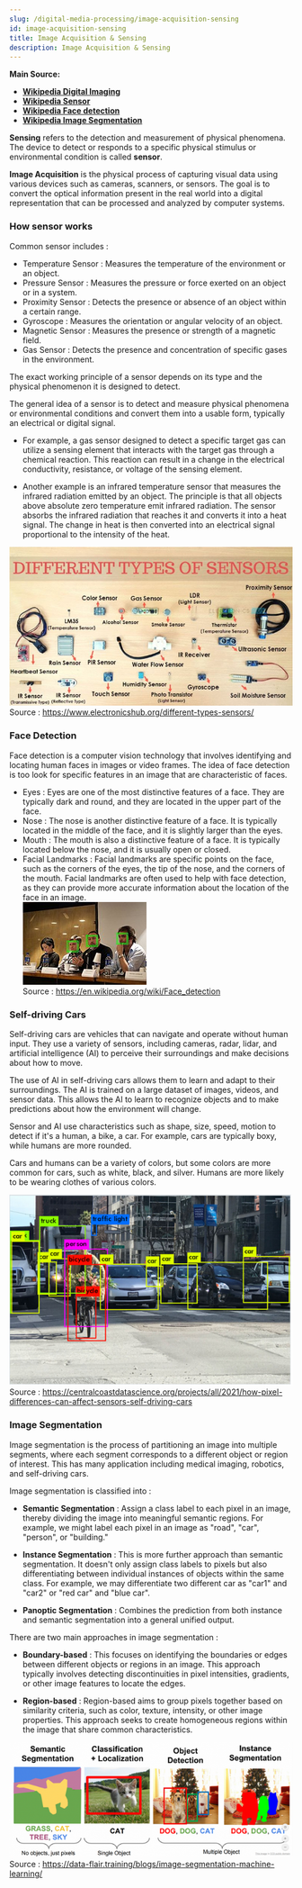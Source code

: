 ```yaml
---
slug: /digital-media-processing/image-acquisition-sensing
id: image-acquisition-sensing
title: Image Acquisition & Sensing
description: Image Acquisition & Sensing
---
```


**Main Source:**

- **[Wikipedia Digital Imaging](https://en.wikipedia.org/wiki/Digital_imaging)**
- **[Wikipedia Sensor](https://en.wikipedia.org/wiki/Sensor)**
- **[Wikipedia Face detection](https://en.wikipedia.org/wiki/Face_detection)**
- **[Wikipedia Image Segmentation](https://en.wikipedia.org/wiki/Image_segmentation)**

**Sensing** refers to the detection and measurement of physical phenomena. The device to detect or responds to a specific physical stimulus or environmental condition is called **sensor**.

**Image Acquisition** is the physical process of capturing visual data using various devices such as cameras, scanners, or sensors. The goal is to convert the optical information present in the real world into a digital representation that can be processed and analyzed by computer systems.

### How sensor works

Common sensor includes :

- Temperature Sensor : Measures the temperature of the environment or an object.
- Pressure Sensor : Measures the pressure or force exerted on an object or in a system.
- Proximity Sensor : Detects the presence or absence of an object within a certain range.
- Gyroscope : Measures the orientation or angular velocity of an object.
- Magnetic Sensor : Measures the presence or strength of a magnetic field.
- Gas Sensor : Detects the presence and concentration of specific gases in the environment.

The exact working principle of a sensor depends on its type and the physical phenomenon it is designed to detect.

The general idea of a sensor is to detect and measure physical phenomena or environmental conditions and convert them into a usable form, typically an electrical or digital signal.

- For example, a gas sensor designed to detect a specific target gas can utilize a sensing element that interacts with the target gas through a chemical reaction. This reaction can result in a change in the electrical conductivity, resistance, or voltage of the sensing element.

- Another example is an infrared temperature sensor that measures the infrared radiation emitted by an object. The principle is that all objects above absolute zero temperature emit infrared radiation. The sensor absorbs the infrared radiation that reaches it and converts it into a heat signal. The change in heat is then converted into an electrical signal proportional to the intensity of the heat.

![Image showing various type of sensor](./sensor.jpg)  
Source : https://www.electronicshub.org/different-types-sensors/

### Face Detection

Face detection is a computer vision technology that involves identifying and locating human faces in images or video frames. The idea of face detection is too look for specific features in an image that are characteristic of faces.

- Eyes : Eyes are one of the most distinctive features of a face. They are typically dark and round, and they are located in the upper part of the face.
- Nose : The nose is another distinctive feature of a face. It is typically located in the middle of the face, and it is slightly larger than the eyes.
- Mouth : The mouth is also a distinctive feature of a face. It is typically located below the nose, and it is usually open or closed.
- Facial Landmarks : Facial landmarks are specific points on the face, such as the corners of the eyes, the tip of the nose, and the corners of the mouth. Facial landmarks are often used to help with face detection, as they can provide more accurate information about the location of the face in an image.  
   ![A human face is detected and marked in green square](./face-detection.jpg)  
   Source : https://en.wikipedia.org/wiki/Face_detection

### Self-driving Cars

Self-driving cars are vehicles that can navigate and operate without human input. They use a variety of sensors, including cameras, radar, lidar, and artificial intelligence (AI) to perceive their surroundings and make decisions about how to move.

The use of AI in self-driving cars allows them to learn and adapt to their surroundings. The AI is trained on a large dataset of images, videos, and sensor data. This allows the AI to learn to recognize objects and to make predictions about how the environment will change.

Sensor and AI use characteristics such as shape, size, speed, motion to detect if it's a human, a bike, a car. For example, cars are typically boxy, while humans are more rounded.

Cars and humans can be a variety of colors, but some colors are more common for cars, such as white, black, and silver. Humans are more likely to be wearing clothes of various colors.

![A self driving cars identified car, bicycle, truck, and traffic light](./self-driving-cars.png)  
Source : https://centralcoastdatascience.org/projects/all/2021/how-pixel-differences-can-affect-sensors-self-driving-cars

### Image Segmentation

Image segmentation is the process of partitioning an image into multiple segments, where each segment corresponds to a different object or region of interest. This has many application including medical imaging, robotics, and self-driving cars.

Image segmentation is classified into :

- **Semantic Segmentation** : Assign a class label to each pixel in an image, thereby dividing the image into meaningful semantic regions. For example, we might label each pixel in an image as "road", "car", "person", or "building."

- **Instance Segmentation** : This is more further approach than semantic segmentation. It doesn't only assign class labels to pixels but also differentiating between individual instances of objects within the same class. For example, we may differentiate two different car as "car1" and "car2" or "red car" and "blue car".

- **Panoptic Segmentation** : Combines the prediction from both instance and semantic segmentation into a general unified output.

There are two main approaches in image segmentation :

- **Boundary-based** : This focuses on identifying the boundaries or edges between different objects or regions in an image. This approach typically involves detecting discontinuities in pixel intensities, gradients, or other image features to locate the edges.

- **Region-based** : Region-based aims to group pixels together based on similarity criteria, such as color, texture, intensity, or other image properties. This approach seeks to create homogeneous regions within the image that share common characteristics.

![Grass, cat, tree, and sky is segmented into four distinct region](./image-segmentation.png)  
Source : https://data-flair.training/blogs/image-segmentation-machine-learning/
